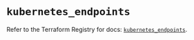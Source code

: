 # `kubernetes_endpoints`

Refer to the Terraform Registry for docs: [`kubernetes_endpoints`](https://registry.terraform.io/providers/hashicorp/kubernetes/2.26.0/docs/resources/endpoints).
